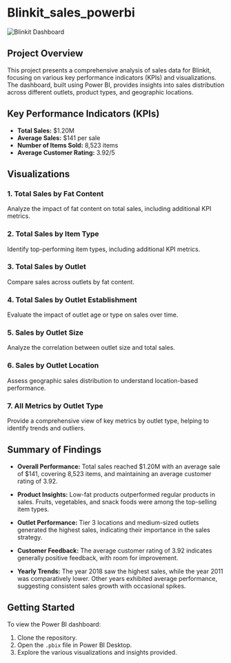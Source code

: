 # Blinkit_sales_powerbi

![Blinkit Dashboard](./image.png)

## Project Overview

This project presents a comprehensive analysis of sales data for Blinkit, focusing on various key performance indicators (KPIs) and visualizations. The dashboard, built using Power BI, provides insights into sales distribution across different outlets, product types, and geographic locations.

## Key Performance Indicators (KPIs)

- **Total Sales:** $1.20M
- **Average Sales:** $141 per sale
- **Number of Items Sold:** 8,523 items
- **Average Customer Rating:** 3.92/5

## Visualizations

### 1. Total Sales by Fat Content
Analyze the impact of fat content on total sales, including additional KPI metrics.

### 2. Total Sales by Item Type
Identify top-performing item types, including additional KPI metrics.

### 3. Total Sales by Outlet
Compare sales across outlets by fat content.

### 4. Total Sales by Outlet Establishment
Evaluate the impact of outlet age or type on sales over time.

### 5. Sales by Outlet Size
Analyze the correlation between outlet size and total sales.

### 6. Sales by Outlet Location
Assess geographic sales distribution to understand location-based performance.

### 7. All Metrics by Outlet Type
Provide a comprehensive view of key metrics by outlet type, helping to identify trends and outliers.

## Summary of Findings

- **Overall Performance:** Total sales reached $1.20M with an average sale of $141, covering 8,523 items, and maintaining an average customer rating of 3.92.
  
- **Product Insights:** Low-fat products outperformed regular products in sales. Fruits, vegetables, and snack foods were among the top-selling item types.
  
- **Outlet Performance:** Tier 3 locations and medium-sized outlets generated the highest sales, indicating their importance in the sales strategy.
  
- **Customer Feedback:** The average customer rating of 3.92 indicates generally positive feedback, with room for improvement.
  
- **Yearly Trends:** The year 2018 saw the highest sales, while the year 2011 was comparatively lower. Other years exhibited average performance, suggesting consistent sales growth with occasional spikes.

## Getting Started

To view the Power BI dashboard:
1. Clone the repository.
2. Open the `.pbix` file in Power BI Desktop.
3. Explore the various visualizations and insights provided.
